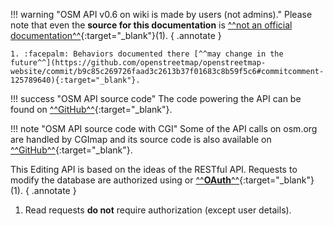 !!! warning "OSM API v0.6 on wiki is made by users (not admins)."
    Please note that even the **source for this documentation** is [^^not an official documentation^^](https://github.com/openstreetmap/openstreetmap-website/commit/b9c85c269726faad3c2613b37f01683c8b59f5c6#commitcomment-125789988){:target="_blank"}(1).
    { .annotate }
    
    1. :facepalm: Behaviors documented there [^^may change in the future^^](https://github.com/openstreetmap/openstreetmap-website/commit/b9c85c269726faad3c2613b37f01683c8b59f5c6#commitcomment-125789640){:target="_blank"}.

!!! success "OSM API source code"
    The code powering the API can be found on [^^GitHub^^](https://github.com/openstreetmap/openstreetmap-website/tree/master/app/controllers/api){:target="_blank"}.

!!! note "OSM API source code with CGI"
    Some of the API calls on osm.org are handled by CGImap and its source code is also available on [^^GitHub^^](https://github.com/zerebubuth/openstreetmap-cgimap){:target="_blank"}.

This Editing API is based on the ideas of the RESTful API. Requests to modify the database are authorized using or [^^**OAuth**^^](https://wiki.openstreetmap.org/wiki/OAuth){:target="_blank"}(1).
{ .annotate }

1. Read requests **do not** require authorization (except user details).